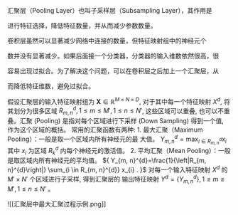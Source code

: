 汇聚层（Pooling Layer）也叫子采样层（Subsampling Layer），其作用是

进行特征选择，降低特征数量，并从而减少参数数量。

卷积层虽然可以显著减少网络中连接的数量，但特征映射组中的神经元个

数并没有显著减少。如果后面接一个分类器，分类器的输入维数依然很高，很

容易出现过拟合。为了解决这个问题，可以在卷积层之后加上一个汇聚层，从

而降低特征维数，避免过拟合。


假设汇聚层的输入特征映射组为 ${\mathbf{X} \in \mathbb{R}^{M \times N \times D}}$, 对于其中每一个特征映射 ${X^{d}}$, 将其划分为很多区域 ${R_{m, n}^{d}, 1 \leq m \leq M{\prime}, 1 \leq n \leq N{\prime}}$, 这些区域可以重叠, 也可以不重叠。汇聚 (Pooling) 是指对每个区域进行下采样 (Down Sampling) 得到一个值, 作为这个区域的概括。 常用的汇聚函数有两种: 1. 最大汇聚（Maximum Pooling）：一般是取一个区域内所有神经元的最 大值。 ${ Y_{m, n}^{d}=\max _{i \in R_{m, n}^{d}} x_{i} }$ 其中 ${x_{i}}$ 为区域 ${R_{k}^{d}}$ 内每个神经元的激活值。 2. 平均汇聚（Mean Pooling）：一般是取区域内所有神经元的平均值。 ${ Y_{m, n}^{d}=\frac{1}{\left|R_{m, n}^{d}\right|} \sum_{i \in R_{m, n}^{d}} x_{i} . }$ 对每一个输入特征映射 ${X^{d}}$ 的 ${M{\prime} \times N{\prime}}$ 个区域进行子采样, 得到汇聚层的 输出特征映射 ${Y^{d}=\left\{Y_{m, n}^{d}\right\}, 1 \leq m \leq M{\prime}, 1 \leq n \leq N{\prime}}$ 。








![[汇聚层中最大汇聚过程示例.png]]